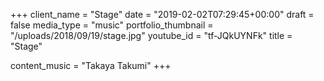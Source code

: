 +++
client_name = "Stage"
date = "2019-02-02T07:29:45+00:00"
draft = false
media_type = "music"
portfolio_thumbnail = "/uploads/2018/09/19/stage.jpg"
youtube_id = "tf-JQkUYNFk"
title = "Stage"

content_music = "Takaya Takumi"
+++
